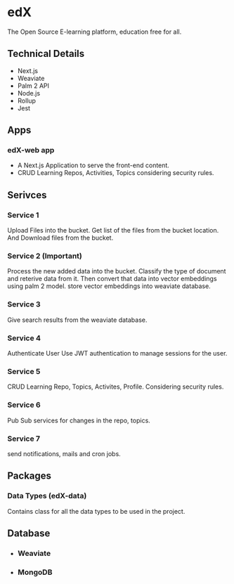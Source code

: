 # edX

The Open Source E-learning platform, education free for all.

## Technical Details

- Next.js
- Weaviate
- Palm 2 API
- Node.js
- Rollup
- Jest

## Apps

### edX-web app

- A Next.js Application to serve the front-end content.
- CRUD Learning Repos, Activities, Topics considering security rules.

## Serivces

### Service 1

Upload Files into the bucket.
Get list of the files from the bucket location.
And Download files from the bucket.

### Service 2 (Important)

Process the new added data into the bucket.
Classify the type of document and reterive data from it.
Then convert that data into vector embeddings using palm 2 model.
store vector embeddings into weaviate database.

### Service 3

Give search results from the weaviate database.

### Service 4

Authenticate User
Use JWT authentication to manage sessions for the user.

### Service 5

CRUD Learning Repo, Topics, Activites, Profile. Considering security rules.

### Service 6

Pub Sub services for changes in the repo, topics.

### Service 7

send notifications, mails and cron jobs.

## Packages

### Data Types (edX-data)


Contains class for all the data types to be used in the project.

## Database

- ### Weaviate

- ### MongoDB
